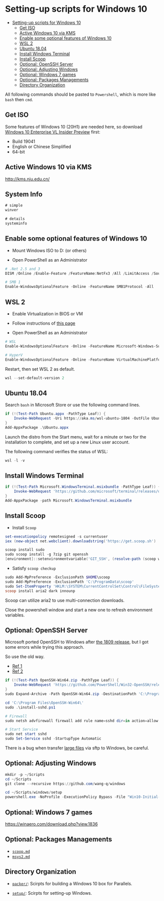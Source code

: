 # Setting-up scripts for Windows 10

[TOC levels=1-3]: # ""

- [Setting-up scripts for Windows 10](#setting-up-scripts-for-windows-10)
  - [Get ISO](#get-iso)
  - [Active Windows 10 via KMS](#active-windows-10-via-kms)
  - [Enable some optional features of Windows 10](#enable-some-optional-features-of-windows-10)
  - [WSL 2](#wsl-2)
  - [Ubuntu 18.04](#ubuntu-1804)
  - [Install Windows Terminal](#install-windows-terminal)
  - [Install Scoop](#install-scoop)
  - [Optional: OpenSSH Server](#optional-openssh-server)
  - [Optional: Adjusting Windows](#optional-adjusting-windows)
  - [Optional: Windows 7 games](#optional-windows-7-games)
  - [Optional: Packages Managements](#optional-packages-managements)
  - [Directory Organization](#directory-organization)


All following commands should be pasted to `Powershell`, which is more like `bash` then `cmd`.

## Get ISO

Some features of Windows 10 (20H1) are needed here, so download [Windows 10 Enterprise VL Insider
Preview](https://docs.microsoft.com/en-us/windows-insider/flight-hub/) first:

* Build 19041
* English or Chinese Simplified
* 64-bit

## Active Windows 10 via KMS

<http://kms.nju.edu.cn/>

## System Info

```cmd
# simple
winver

# details
systeminfo

```

## Enable some optional features of Windows 10

* Mount Windows ISO to D: (or others)

* Open PowerShell as an Administrator

```ps1
# .Net 2.5 and 3
DISM /Online /Enable-Feature /FeatureName:NetFx3 /All /LimitAccess /Source:D:\sources\sxs

# SMB 1
Enable-WindowsOptionalFeature -Online -FeatureName SMB1Protocol -All

```

## WSL 2

* Enable Virtualization in BIOS or VM

* Follow instructions of [this page](https://docs.microsoft.com/en-us/windows/wsl/wsl2-install)

* Open PowerShell as an Administrator

```ps1
# WSL
Enable-WindowsOptionalFeature -Online -FeatureName Microsoft-Windows-Subsystem-Linux

# HyperV
Enable-WindowsOptionalFeature -Online -FeatureName VirtualMachinePlatform

```

Restart, then set WSL 2 as default.

```ps1
wsl --set-default-version 2

```

## Ubuntu 18.04

Search `bash` in Microsoft Store or use the following command lines.

```ps1
if (!(Test-Path Ubuntu.appx -PathType Leaf)) {
    Invoke-WebRequest -Uri https://aka.ms/wsl-ubuntu-1804 -OutFile Ubuntu.appx -UseBasicParsing
}
Add-AppxPackage .\Ubuntu.appx

```

Launch the distro from the Start menu, wait for a minute or two for the installation to complete,
and set up a new Linux user account.

The following command verifies the status of WSL:

```ps1
wsl -l -v

```

## Install Windows Terminal

```ps1
if (!(Test-Path Microsoft.WindowsTerminal.msixbundle -PathType Leaf)) {
    Invoke-WebRequest 'https://github.com/microsoft/terminal/releases/download/v0.9.433.0/Microsoft.WindowsTerminal_0.9.433.0_8wekyb3d8bbwe.msixbundle' -OutFile 'Microsoft.WindowsTerminal.msixbundle'
}
Add-AppxPackage -path Microsoft.WindowsTerminal.msixbundle

```

## Install Scoop

* Install `Scoop`

```ps1
set-executionpolicy remotesigned -s currentuser
iex (new-object net.webclient).downloadstring('https://get.scoop.sh')

scoop install sudo
sudo scoop install -g 7zip git openssh
[environment]::setenvironmentvariable('GIT_SSH', (resolve-path (scoop which ssh)), 'USER')

```

* Satisfy `scoop checkup`

```ps1
sudo Add-MpPreference -ExclusionPath $HOME\scoop
sudo Add-MpPreference -ExclusionPath 'C:\ProgramData\scoop'
sudo Set-ItemProperty 'HKLM:\SYSTEM\CurrentControlSet\Control\FileSystem' -Name 'LongPathsEnabled' -Value 1
scoop install aria2 dark innounp

```

Scoop can utilize aria2 to use multi-connection downloads.

Close the powershell window and start a new one to refresh environment variables.

## Optional: OpenSSH Server

Microsoft ported OpenSSH to Windows after
[the 1809 release](https://docs.microsoft.com/zh-cn/windows-server/administration/openssh/openssh_install_firstuse),
but I got some errors while trying this approach.

So use the old way.

* [Ref 1](https://github.com/PowerShell/Win32-OpenSSH/wiki/Install-Win32-OpenSSH)
* [Ref 2](http://chrisarges.net/2019/07/16/openssh-install-on-windows.html)

```ps1
if (!(Test-Path OpenSSH-Win64.zip -PathType Leaf)) {
    Invoke-WebRequest 'https://github.com/PowerShell/Win32-OpenSSH/releases/download/v8.1.0.0p1-Beta/OpenSSH-Win64.zip' -OutFile 'OpenSSH-Win64.zip'
}
sudo Expand-Archive -Path OpenSSH-Win64.zip -DestinationPath 'C:\Program Files\'

cd 'C:\Program Files\OpenSSH-Win64\'
sudo .\install-sshd.ps1

# Firewall
sudo netsh advfirewall firewall add rule name=sshd dir=in action=allow protocol=TCP localport=22

# Start Service
sudo net start sshd
sudo Set-Service sshd -StartupType Automatic

```

There is a bug when transfer [large files](https://github.com/PowerShell/Win32-OpenSSH/issues/1395)
via sftp to Windows, be careful.

## Optional: Adjusting Windows

```ps1
mkdir -p ~/Scripts
cd ~/Scripts
git clone --recursive https://github.com/wang-q/windows

cd ~/Scripts/windows/setup
powershell.exe -NoProfile -ExecutionPolicy Bypass -File "Win10-Initial-Setup-Script/Win10.ps1" -include "Win10-Initial-Setup-Script/Win10.psm1" -preset "Default.preset"

```

## Optional: Windows 7 games

<https://winaero.com/download.php?view.1836>

## Optional: Packages Managements

* [`scoop.md`](setup/scoop.md)
* [`msys2.md`](setup/msys2.md)

## Directory Organization

* [`packer/`](packer/): Scirpts for building a Windows 10 box for Parallels.

* [`setup/`](setup/): Scirpts for setting-up Windows.

